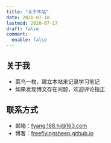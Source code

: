 ```yaml
---
title: "关于本站"
date: 2020-07-10
lastmod: 2020-07-17
draft: false
comment:
  enable: false
---
```


## 关于我

- 菜鸟一枚，建立本站来记录学习笔记
- 如果发现博文存在问题，欢迎评论指正

## 联系方式

- 邮箱：fyang.168.hi@163.com
- 博客：[freeflyingsheep.github.io](https://freeflyingsheep.github.io/)
